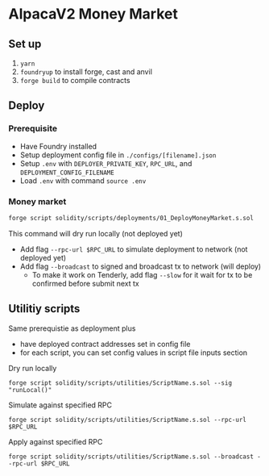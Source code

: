 # AlpacaV2 Money Market

## Set up

1. `yarn`
2. `foundryup` to install forge, cast and anvil
3. `forge build` to compile contracts

## Deploy

### Prerequisite

- Have Foundry installed
- Setup deployment config file in `./configs/[filename].json`
- Setup `.env` with `DEPLOYER_PRIVATE_KEY`, `RPC_URL`, and `DEPLOYMENT_CONFIG_FILENAME`
- Load `.env` with command `source .env`

### Money market

```bash
forge script solidity/scripts/deployments/01_DeployMoneyMarket.s.sol
```

This command will dry run locally (not deployed yet)

- Add flag `--rpc-url $RPC_URL` to simulate deployment to network (not deployed yet)
- Add flag `--broadcast` to signed and broadcast tx to network (will deploy)
  - To make it work on Tenderly, add flag `--slow` for it wait for tx to be confirmed before submit next tx

## Utilitiy scripts

Same prerequistie as deployment plus

- have deployed contract addresses set in config file
- for each script, you can set config values in script file inputs section

Dry run locally

```
forge script solidity/scripts/utilities/ScriptName.s.sol --sig "runLocal()"
```

Simulate against specified RPC

```
forge script solidity/scripts/utilities/ScriptName.s.sol --rpc-url $RPC_URL
```

Apply against specified RPC

```
forge script solidity/scripts/utilities/ScriptName.s.sol --broadcast --rpc-url $RPC_URL
```
